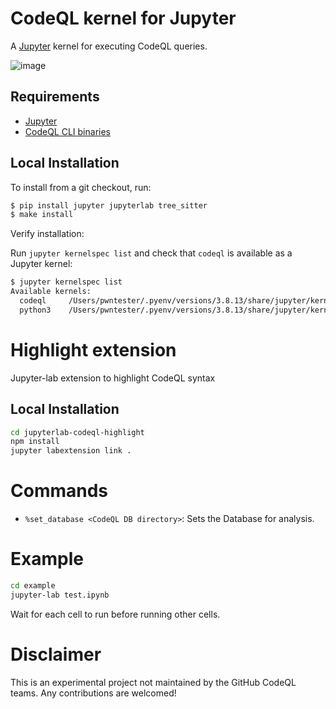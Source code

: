 # CodeQL kernel for Jupyter

A [Jupyter](http://jupyter.org/) kernel for executing CodeQL queries.

![image](https://github.com/GitHubSecurityLab/codeql-jupyter-kernel/assets/125701/e5a51347-c719-490a-bfd4-060f4c2920cd)

## Requirements
- [Jupyter](https://jupyter.org/)
- [CodeQL CLI binaries](https://github.com/github/codeql-cli-binaries)

## Local Installation 

To install from a git checkout, run:

```bash
$ pip install jupyter jupyterlab tree_sitter
$ make install
```

Verify installation:

Run `jupyter kernelspec list` and check that `codeql` is available as a Jupyter kernel:

```bash
$ jupyter kernelspec list      
Available kernels:
  codeql     /Users/pwntester/.pyenv/versions/3.8.13/share/jupyter/kernels/codeql
  python3    /Users/pwntester/.pyenv/versions/3.8.13/share/jupyter/kernels/python3
```

# Highlight extension

Jupyter-lab extension to highlight CodeQL syntax

## Local Installation

```bash
cd jupyterlab-codeql-highlight
npm install
jupyter labextension link .
```

# Commands

- `%set_database <CodeQL DB directory>`: Sets the Database for analysis.

# Example

```bash
cd example
jupyter-lab test.ipynb
```

Wait for each cell to run before running other cells.

# Disclaimer

This is an experimental project not maintained by the GitHub CodeQL teams.
Any contributions are welcomed!
